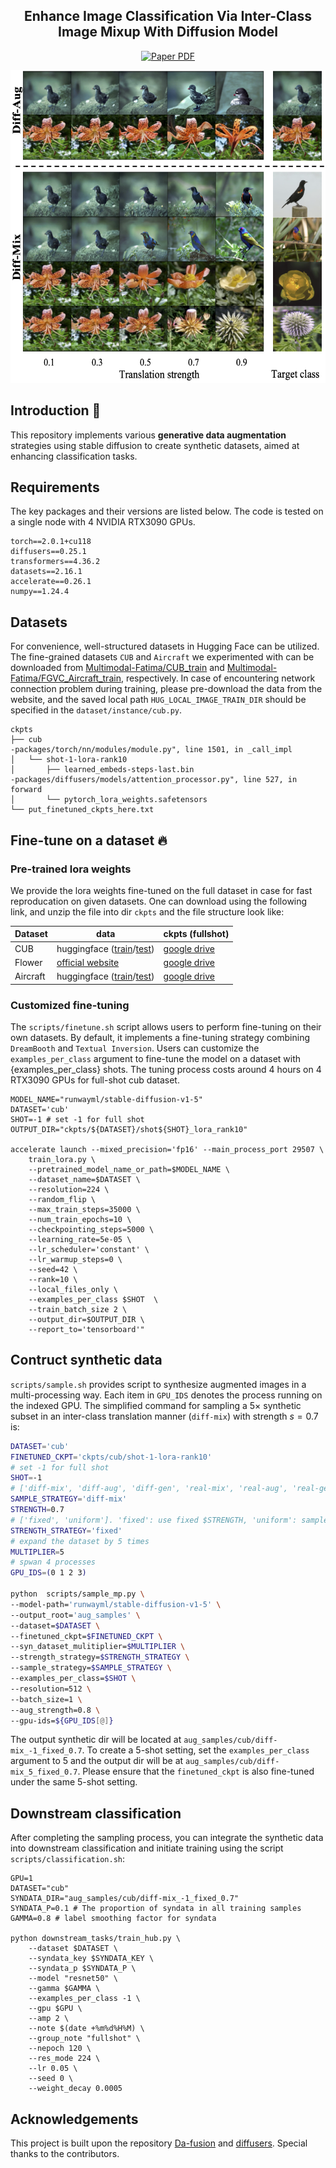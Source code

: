 <!-- [![Zhicai's GitHub stats](https://github-readme-stats.vercel.app/api?username=Zhicaiwww)](https://github.com/Zhicaiwww/github-readme-stats) -->
<p align="center">

  <h2 align="center">Enhance Image Classification Via Inter-Class Image Mixup With Diffusion Model</h2>
  <p align="center">
        <a href="https://arxiv.org/abs/2403.19600"><img src='https://img.shields.io/badge/arXiv-DiffMix-red' alt='Paper PDF'></a>
  </p>
  
<div align="center">
  <img src="assets/teaser.png" alt="Image" width="600" height="500"/>
</div>

## Introduction 👋
This repository implements various **generative data augmentation** strategies using stable diffusion to create synthetic datasets, aimed at enhancing classification tasks.
## Requirements
The key packages and their versions are listed below. The code is tested on a single node with 4 NVIDIA RTX3090 GPUs.
```
torch==2.0.1+cu118
diffusers==0.25.1
transformers==4.36.2
datasets==2.16.1
accelerate==0.26.1
numpy==1.24.4
```
## Datasets 
For convenience, well-structured datasets in Hugging Face can be utilized. The fine-grained datasets `CUB` and `Aircraft` we experimented with can be downloaded from [Multimodal-Fatima/CUB_train](https://huggingface.co/datasets/Multimodal-Fatima/CUB_train) and [Multimodal-Fatima/FGVC_Aircraft_train](https://huggingface.co/datasets/Multimodal-Fatima/FGVC_Aircraft_train), respectively. In case of encountering network connection problem during training, please pre-download the data from the website, and the saved local path `HUG_LOCAL_IMAGE_TRAIN_DIR` should be specified in the `dataset/instance/cub.py`. 
```
ckpts
├── cub                                                                                                                                                                                                                                          -packages/torch/nn/modules/module.py", line 1501, in _call_impl
│   └── shot-1-lora-rank10
│       ├── learned_embeds-steps-last.bin                                                                                                                                                                                                        -packages/diffusers/models/attention_processor.py", line 527, in forward
│       └── pytorch_lora_weights.safetensors
└── put_finetuned_ckpts_here.txt
```


## Fine-tune on a dataset 🔥
### Pre-trained lora weights
We provide the lora weights fine-tuned on the full dataset in case for fast reproducation on given datasets. One can download using the following link, and unzip the file into dir `ckpts` and the file structure look like:



| Dataset | data                                                             | ckpts (fullshot)                                                    |
|---------|---------------------------------------------------------------------|---------------------------------------------------------------------|
| CUB     | huggingface ([train](https://huggingface.co/datasets/Multimodal-Fatima/CUB_train)/[test](https://huggingface.co/datasets/Multimodal-Fatima/CUB_test))| [google drive](https://drive.google.com/file/d/1AOX4TcXSPGRSmxSgB08L8P-28c5TPkxw/view?usp=sharing) |
| Flower  | [official website ](https://www.robots.ox.ac.uk/~vgg/data/flowers/102/) | [google drive](https://drive.google.com/file/d/1hBodBaLb_GokxfMXvQyhr4OGzyBgyBm0/view?usp=sharing) |
| Aircraft  | huggingface ([train](https://huggingface.co/datasets/Multimodal-Fatima/FGVC_Aircraft_train)/[test](https://huggingface.co/datasets/Multimodal-Fatima/FGVC_Aircraft_test)) | [google drive](https://drive.google.com/file/d/19PuRbIsurv1IKeu-jx5WieocMy5rfIKg/view?usp=sharing) |



### Customized fine-tuning
The `scripts/finetune.sh` script allows users to perform fine-tuning on their own datasets. By default, it implements a fine-tuning strategy combining `DreamBooth` and `Textual Inversion`. Users can customize the `examples_per_class` argument to fine-tune the model on a dataset with {examples_per_class} shots. The tuning process costs around 4 hours on 4 RTX3090 GPUs for full-shot cub dataset.

```
MODEL_NAME="runwayml/stable-diffusion-v1-5"
DATASET='cub'
SHOT=-1 # set -1 for full shot
OUTPUT_DIR="ckpts/${DATASET}/shot${SHOT}_lora_rank10"

accelerate launch --mixed_precision='fp16' --main_process_port 29507 \
    train_lora.py \
    --pretrained_model_name_or_path=$MODEL_NAME \
    --dataset_name=$DATASET \
    --resolution=224 \
    --random_flip \
    --max_train_steps=35000 \
    --num_train_epochs=10 \
    --checkpointing_steps=5000 \
    --learning_rate=5e-05 \
    --lr_scheduler='constant' \
    --lr_warmup_steps=0 \
    --seed=42 \
    --rank=10 \
    --local_files_only \
    --examples_per_class $SHOT  \
    --train_batch_size 2 \
    --output_dir=$OUTPUT_DIR \
    --report_to='tensorboard'"
```

## Contruct synthetic data
`scripts/sample.sh` provides script to synthesize augmented images in a multi-processing way. Each item in `GPU_IDS` denotes the process running on the indexed GPU. The simplified command for sampling a $5\times$ synthetic subset in an inter-class translation manner (`diff-mix`) with strength $s=0.7$ is:

```bash
DATASET='cub'
FINETUNED_CKPT='ckpts/cub/shot-1-lora-rank10' 
# set -1 for full shot
SHOT=-1 
# ['diff-mix', 'diff-aug', 'diff-gen', 'real-mix', 'real-aug', 'real-gen', 'ti_mix', 'ti_aug']
SAMPLE_STRATEGY='diff-mix' 
STRENGTH=0.7
# ['fixed', 'uniform']. 'fixed': use fixed $STRENGTH, 'uniform': sample from [0.3, 0.5, 0.7, 0.9]
STRENGTH_STRATEGY='fixed' 
# expand the dataset by 5 times
MULTIPLIER=5 
# spwan 4 processes
GPU_IDS=(0 1 2 3) 

python  scripts/sample_mp.py \
--model-path='runwayml/stable-diffusion-v1-5' \
--output_root='aug_samples' \
--dataset=$DATASET \
--finetuned_ckpt=$FINETUNED_CKPT \
--syn_dataset_mulitiplier=$MULTIPLIER \
--strength_strategy=$STRENGTH_STRATEGY \
--sample_strategy=$SAMPLE_STRATEGY \
--examples_per_class=$SHOT \
--resolution=512 \
--batch_size=1 \
--aug_strength=0.8 \
--gpu-ids=${GPU_IDS[@]}
```
The output synthetic dir will be located at `aug_samples/cub/diff-mix_-1_fixed_0.7`. To create a 5-shot setting, set the `examples_per_class` argument to 5 and the output dir will be at `aug_samples/cub/diff-mix_5_fixed_0.7`. Please ensure that the `finetuned_ckpt` is also fine-tuned under the same 5-shot setting.


## Downstream classification
After completing the sampling process, you can integrate the synthetic data into downstream classification and initiate training using the script `scripts/classification.sh`:
```
GPU=1
DATASET="cub"
SYNDATA_DIR="aug_samples/cub/diff-mix_-1_fixed_0.7"
SYNDATA_P=0.1 # The proportion of syndata in all training samples
GAMMA=0.8 # label smoothing factor for syndata

python downstream_tasks/train_hub.py \
    --dataset $DATASET \
    --syndata_key $SYNDATA_KEY \
    --syndata_p $SYNDATA_P \
    --model "resnet50" \
    --gamma $GAMMA \
    --examples_per_class -1 \
    --gpu $GPU \
    --amp 2 \
    --note $(date +%m%d%H%M) \
    --group_note "fullshot" \
    --nepoch 120 \
    --res_mode 224 \
    --lr 0.05 \
    --seed 0 \
    --weight_decay 0.0005 
```

## Acknowledgements

This project is built upon the repository [Da-fusion](https://github.com/brandontrabucco/da-fusion) and [diffusers](https://github.com/huggingface/diffusers). Special thanks to the contributors.


